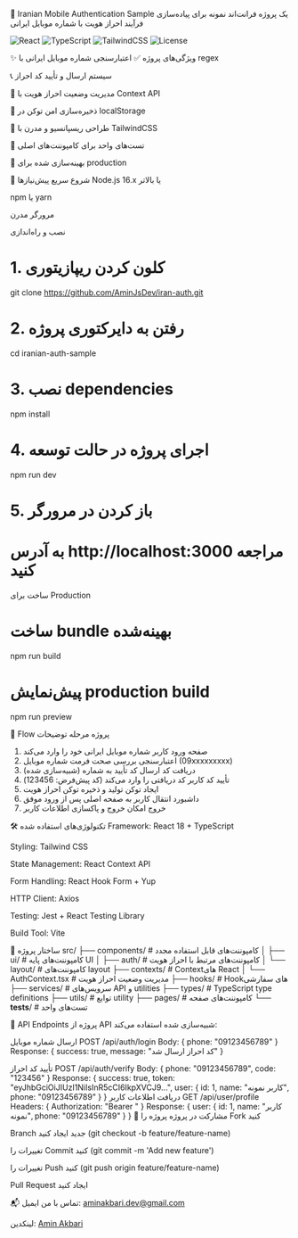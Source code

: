 🔐 Iranian Mobile Authentication Sample
یک پروژه فرانت‌اند نمونه برای پیاده‌سازی فرآیند احراز هویت با شماره موبایل ایرانی

![React](https://img.shields.io/badge/React-18.2.0-61DAFB?logo=react&logoColor=white)
![TypeScript](https://img.shields.io/badge/TypeScript-5.0-3178C6?logo=typescript&logoColor=white)
![TailwindCSS](https://img.shields.io/badge/TailwindCSS-3.3-38B2AC?logo=tailwind-css&logoColor=white)
![License](https://img.shields.io/badge/License-MIT-green)

✨ ویژگی‌های پروژه
✅ اعتبارسنجی شماره موبایل ایرانی با regex

📞 سیستم ارسال و تأیید کد احراز

🔐 مدیریت وضعیت احراز هویت با Context API

💾 ذخیره‌سازی امن توکن در localStorage

🎨 طراحی ریسپانسیو و مدرن با TailwindCSS

🧪 تست‌های واحد برای کامپوننت‌های اصلی

🚀 بهینه‌سازی شده برای production

🚀 شروع سریع
پیش‌نیازها
Node.js 16.x یا بالاتر

npm یا yarn

مرورگر مدرن

نصب و راه‌اندازی
# 1. کلون کردن ریپازیتوری
git clone https://github.com/AminJsDev/iran-auth.git

# 2. رفتن به دایرکتوری پروژه
cd iranian-auth-sample

# 3. نصب dependencies
npm install

# 4. اجرای پروژه در حالت توسعه
npm run dev

# 5. باز کردن در مرورگر
# به آدرس http://localhost:3000 مراجعه کنید

ساخت برای Production
# ساخت bundle بهینه‌شده
npm run build

# پیش‌نمایش production build
npm run preview

📱 Flow پروژه
مرحله	توضیحات
1. صفحه ورود	کاربر شماره موبایل ایرانی خود را وارد می‌کند
2. اعتبارسنجی	بررسی صحت فرمت شماره موبایل (09xxxxxxxxx)
3. دریافت کد	ارسال کد تأیید به شماره (شبیه‌سازی شده)
4. تأیید کد	کاربر کد دریافتی را وارد می‌کند (کد پیش‌فرض: 123456)
5. ایجاد توکن	تولید و ذخیره توکن احراز هویت
6. داشبورد	انتقال کاربر به صفحه اصلی پس از ورود موفق
7. خروج	امکان خروج و پاکسازی اطلاعات کاربر


🛠️ تکنولوژی‌های استفاده شده
Framework: React 18 + TypeScript

Styling: Tailwind CSS

State Management: React Context API

Form Handling: React Hook Form + Yup

HTTP Client: Axios

Testing: Jest + React Testing Library

Build Tool: Vite

📁 ساختار پروژه
src/
├── components/          # کامپوننت‌های قابل استفاده مجدد
│   ├── ui/             # کامپوننت‌های پایه UI
│   ├── auth/           # کامپوننت‌های مرتبط با احراز هویت
│   └── layout/         # کامپوننت‌های layout
├── contexts/           # Contextهای React
│   └── AuthContext.tsx # مدیریت وضعیت احراز هویت
├── hooks/              # Hookهای سفارشی
├── services/           # سرویس‌های API و utilities
├── types/              # TypeScript type definitions
├── utils/              # توابع utility
├── pages/              # کامپوننت‌های صفحه
└── __tests__/          # تست‌های واحد

🔌 API Endpoints
پروژه از API شبیه‌سازی شده استفاده می‌کند:

ارسال شماره موبایل
POST /api/auth/login
Body: { phone: "09123456789" }
Response: { success: true, message: "کد احراز ارسال شد" }

تأیید کد احراز
POST /api/auth/verify
Body: { phone: "09123456789", code: "123456" }
Response: { 
  success: true, 
  token: "eyJhbGciOiJIUzI1NiIsInR5cCI6IkpXVCJ9...", 
  user: { 
    id: 1, 
    name: "کاربر نمونه", 
    phone: "09123456789" 
  }
}
دریافت اطلاعات کاربر
GET /api/user/profile
Headers: { Authorization: "Bearer <token>" }
Response: { 
  user: { 
    id: 1, 
    name: "کاربر نمونه", 
    phone: "09123456789" 
  }
}
🤝 مشارکت در پروژه
پروژه را Fork کنید

Branch جدید ایجاد کنید (git checkout -b feature/feature-name)

تغییرات را Commit کنید (git commit -m 'Add new feature')

تغییرات را Push کنید (git push origin feature/feature-name)

Pull Request ایجاد کنید




📬 تماس با من
ایمیل: aminakbari.dev@gmail.com

لینکدین: [Amin Akbari](https://www.linkedin.com/in/aminjsdev/)
